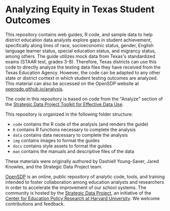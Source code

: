 # Analyzing Equity in Texas Student Outcomes

This repository contains web guides, R code, and sample data to help district
education data analysts explore gaps in student achievement, specifically along
lines of race, socioeconomic status, gender, English language learner status,
special education status, and migrancy status, among others. The guide utilizes
mock data from Texas's standardized exams (STAAR test, grades 3-8). Therefore,
Texas districts can use this code to directly analyze the testing data files
they have received from the Texas Education Agency. However, the code can be
adapted to any other state or district context in which student testing outcomes
are analyzed. This material can also be accessed on the OpenSDP website at
[opensdp.github.io/analysis](https://opensdp.github.io/analysis).

The code in this repository is based on code from the "Analyze" section of the
[Strategic Data Project Toolkit for Effective Data Use](https://sdp.cepr.harvard.edu/toolkit-effective-data-use).

This repository is organized in the following folder structure:

- `code` contains the R code of the analysis (and renders the guide)
- `R` contains R functions necessary to complete the analysis
- `data` contains data necessary to complete the analysis
- `img` contains images to format the guides
- `docs` contains style assets to format the guides
- `man` contains the manuals and descriptive files of the data

These materials were originally authored by Dashiell Young-Saver, Jared Knowles,
and the Strategic Data Project team.

[OpenSDP](https://opensdp.github.io) is an online, public repository of analytic
code, tools, and training intended to foster collaboration among education
analysts and researchers in order to accelerate the improvement of our school
systems. The community is hosted by the 
[Strategic Data Project](https://sdp.cepr.harvard.edu), an initiative of the 
[Center for Education Policy Research at Harvard University](https://cepr.harvard.edu). 
We welcome contributions and feedback.
